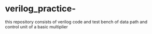# verilog_practice-
this repository consists of verilog code and test bench of data path and control unit of a basic multiplier 
